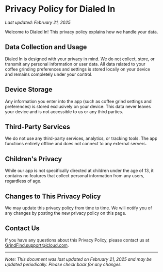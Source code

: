 # Privacy Policy for Dialed In

*Last updated: February 21, 2025*

Welcome to Dialed In! This privacy policy explains how we handle your data.

## Data Collection and Usage
Dialed In is designed with your privacy in mind. We do not collect, store, or transmit any personal information or user data. All data related to your coffee grinding preferences and settings is stored locally on your device and remains completely under your control.

## Device Storage
Any information you enter into the app (such as coffee grind settings and preferences) is stored exclusively on your device. This data never leaves your device and is not accessible to us or any third parties.

## Third-Party Services
We do not use any third-party services, analytics, or tracking tools. The app functions entirely offline and does not connect to any external servers.

## Children's Privacy
While our app is not specifically directed at children under the age of 13, it contains no features that collect personal information from any users, regardless of age.

## Changes to This Privacy Policy
We may update this privacy policy from time to time. We will notify you of any changes by posting the new privacy policy on this page.

## Contact Us
If you have any questions about this Privacy Policy, please contact us at GrindFind.support@icloud.com.

---
*Note: This document was last updated on February 21, 2025 and may be updated periodically. Please check back for any changes.*
